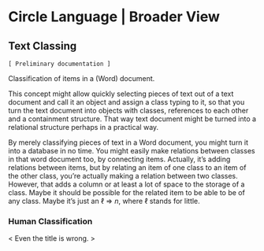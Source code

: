 ﻿Circle Language | Broader View
==============================

Text Classing
-------------

`[ Preliminary documentation ]`

Classification of items in a (Word) document.

This concept might allow quickly selecting pieces of text out of a text document and call it an object and assign a class typing to it, so that you turn the text document into objects with classes, references to each other and a containment structure. That way text document might be turned into a relational structure perhaps in a practical way.

By merely classifying pieces of text in a Word document, you might turn it into a database in no time. You might easily make relations between classes in that word document too, by connecting items. Actually, it’s adding relations between items, but by relating an item of one class to an item of the other class, you’re actually making a relation between two classes. However, that adds a column or at least a lot of space to the storage of a class. Maybe it should be possible for the related item to be able to be of any class. Maybe it’s just an ℓ => *n*, where ℓ stands for little.

### Human Classification

< Even the title is wrong. >